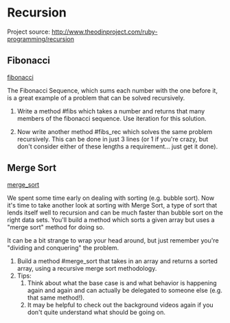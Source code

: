 # Recursion

Project source: http://www.theodinproject.com/ruby-programming/recursion

## Fibonacci

[fibonacci](https://github.com/craftykate/odin-project/tree/master/ch03_recursion/fibonacci.rb)

The Fibonacci Sequence, which sums each number with the one before it, is a great example of a problem that can be solved recursively.

1. Write a method #fibs which takes a number and returns that many members of the fibonacci sequence. Use iteration for this solution.

2. Now write another method #fibs_rec which solves the same problem recursively. This can be done in just 3 lines (or 1 if you're crazy, but don't consider either of these lengths a requirement... just get it done).

## Merge Sort

[merge_sort](https://github.com/craftykate/odin-project/tree/master/ch03_recursion/merge_sort.rb)

We spent some time early on dealing with sorting (e.g. bubble sort). Now it's time to take another look at sorting with Merge Sort, a type of sort that lends itself well to recursion and can be much faster than bubble sort on the right data sets. You'll build a method which sorts a given array but uses a "merge sort" method for doing so.

It can be a bit strange to wrap your head around, but just remember you're "dividing and conquering" the problem.

1. Build a method #merge_sort that takes in an array and returns a sorted array, using a recursive merge sort methodology.
2. Tips:
	1. Think about what the base case is and what behavior is happening again and again and can actually be delegated to someone else (e.g. that same method!).
	2. It may be helpful to check out the background videos again if you don't quite understand what should be going on.